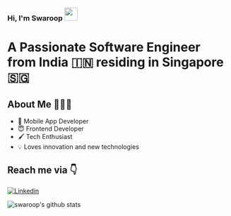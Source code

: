 ### Hi, I'm Swaroop <img src="https://raw.githubusercontent.com/iampavangandhi/iampavangandhi/master/gifs/Hi.gif" width="30px">

# A Passionate Software Engineer from India 🇮🇳 residing in Singapore 🇸🇬

## About Me 🤷🏻‍♂️

* 📱 Mobile App Developer
* 😇 Frontend Developer
* 🖌 Tech Enthusiast
* 💡 Loves innovation and new technologies

## 
## Reach me via 👇

[![Linkedin](https://img.shields.io/badge/LinkedIn-blue.svg?style=for-the-badge&logo=linkedin)](https://www.linkedin.com/in/swaroop-a-s-7ab296b8/)

![swaroop's github stats](https://github-readme-stats.vercel.app/api?username=swaroop325&count_private=true&show_icons=true&theme=dark)

